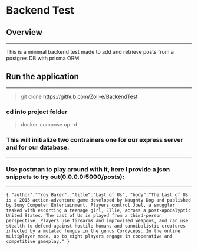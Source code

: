 # Backend Test

## Overview

---

This is a minimal backend test made to add and retrieve posts from a postgres DB with prisma ORM.

## Run the application

---

> git clone https://github.com/Zoll-e/BackendTest

### cd into project folder

> docker-compose up -d

### This will initialize two contrainers one for our express server and for our database.

---

### Use postman to play around with it, here I provide a json snippets to try out(0.0.0.0:5000/posts):

---

`{ "author":"Troy Baker", "title":"Last of Us", "body":"The Last of Us is a 2013 action-adventure game developed by Naughty Dog and published by Sony Computer Entertainment. Players control Joel, a smuggler tasked with escorting a teenage girl, Ellie, across a post-apocalyptic United States. The Last of Us is played from a third-person perspective. Players use firearms and improvised weapons, and can use stealth to defend against hostile humans and cannibalistic creatures infected by a mutated fungus in the genus Cordyceps. In the online multiplayer mode, up to eight players engage in cooperative and competitive gameplay." } `
